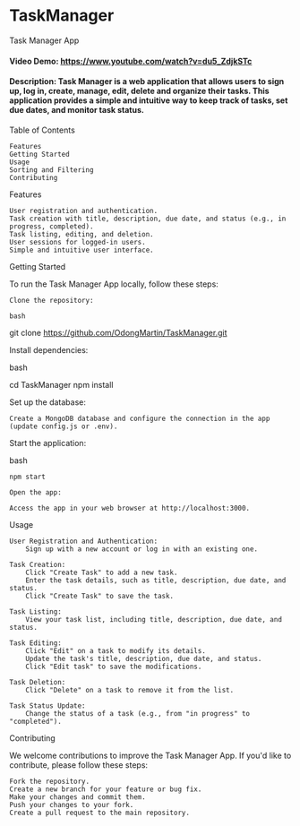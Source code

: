 # TaskManager
Task Manager App

#### Video Demo: https://www.youtube.com/watch?v=du5_ZdjkSTc

#### Description: Task Manager is a web application that allows users to sign up, log in, create, manage, edit, delete and organize their tasks. This application provides a simple and intuitive way to keep track of tasks, set due dates, and monitor task status.

Table of Contents

    Features
    Getting Started
    Usage
    Sorting and Filtering
    Contributing

Features

    User registration and authentication.
    Task creation with title, description, due date, and status (e.g., in progress, completed).
    Task listing, editing, and deletion.
    User sessions for logged-in users.
    Simple and intuitive user interface.

Getting Started

To run the Task Manager App locally, follow these steps:

    Clone the repository:

    bash

git clone https://github.com/OdongMartin/TaskManager.git

Install dependencies:

bash

cd TaskManager
npm install

Set up the database:

    Create a MongoDB database and configure the connection in the app (update config.js or .env).

Start the application:

bash

    npm start

    Open the app:

    Access the app in your web browser at http://localhost:3000.

Usage

    User Registration and Authentication:
        Sign up with a new account or log in with an existing one.

    Task Creation:
        Click "Create Task" to add a new task.
        Enter the task details, such as title, description, due date, and status.
        Click "Create Task" to save the task.

    Task Listing:
        View your task list, including title, description, due date, and status.

    Task Editing:
        Click "Edit" on a task to modify its details.
        Update the task's title, description, due date, and status.
        Click "Edit task" to save the modifications.

    Task Deletion:
        Click "Delete" on a task to remove it from the list.

    Task Status Update:
        Change the status of a task (e.g., from "in progress" to "completed").

Contributing

We welcome contributions to improve the Task Manager App. If you'd like to contribute, please follow these steps:

    Fork the repository.
    Create a new branch for your feature or bug fix.
    Make your changes and commit them.
    Push your changes to your fork.
    Create a pull request to the main repository.